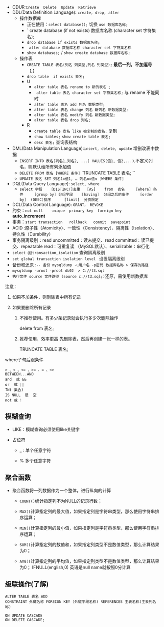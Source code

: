 * CDUR:`Create  Delete  Update  Retrieve`
* DDL(Data Definition Language):      `create, drop, alter`
	*  操作数据库
		*  正在使用：`select database();`  切换  `use 数据库名称;`
		*  ` create database (if not exists) 数据库名称 (character set 字符集名);
		*  `drop database if exists 数据库名称;`
		*  ` alter database 数据库名称 character set 字符集名称`
		*  `show databases;`   /  `show create database 数据库名称;`
	* 操作表
		* `CREATE TABLE 表名(列名 列类型,列名 列类型);` **最后一列，不加逗号（,）**
		* `drop table  if exists 表名;`
		* U
			* `alter table 表名 rename to 新的表名 ;`
			* ` alter table 表名 character set 字符集名称;`	  与 rename 不能同时
			*  `alter table 表名 add 列名 数据类型;`
			* `alter table 表名 change 列名 新列名 新数据类型;  `
			*  `alter table 表名 modify 列名 新数据类型;`
			* `alter table 表名 drop 列名;`
		* R
			* `create table 表名 like 被复制的表名;` 复制
			* `show tables;`                   `show create table 表名;`
			* `desc 表名;`  查询表结构
* DML(Data Manipulation Language):`insert, delete, update`   增删改表中数据
	* `INSERT INTO 表名(列名1,列名2, ...) VALUES(值1, 值2,...)`,不定义列名，则默认给所有列添加值
	* `DELETE FROM 表名 [WHERE 条件]`   `TRUNCATE TABLE 表名; ``
	* `UPDATE 表名 SET 列名1=值1, … 列名n=值n [WHERE 条件]`
* DQL(Data Query Language): `select, where`
	* `select 字段    [DISTINCT]去重   [AS]    from  表名     [where] 条件     [group by] 分组字段    [having]  分组之后的条件     [order by]  (DESC)排序      [limit]  分页限定`
* DCL(Data Control Language): `GRANT， REVOKE`
* 约束：`not null    unique  primary key  foreign key  `    **auto_increment**
* 事务：`start transaction   rollback   commit  savepoint  `
* ACID :原子性（Atomicity）、一致性（Consistency）、隔离性（Isolation）、持久性（Durability）
* 事务隔离级别：read uncommitted：读未提交、read committed：读已提交、repeatable read：可重复读 （MySQL默认）、serializable：串行化
* `select @@transaction_isolation`  查询隔离级别
* `set global transaction isolation level ` 设置隔离级别
* 备份和还原 :`-- 备份 mysqldump -u用户名 -p密码 数据库名称 > 保存的路径`
* `mysqldump -uroot -proot db02  > C://t3.sql`
* `执行文件 source 文件路径 (source c://t3.sql;)`还原，需使用新数据库

注意：
1. 如果不加条件，则删除表中所有记录
2. 如果要删除所有记录
    
    1. 不推荐使用。有多少条记录就会执行多少次删除操作
        
        delete from 表名;
        
    2. 推荐使用，效率更高 先删除表，然后再创建一张一样的表。
        
        TRUNCATE TABLE 表名; 
        
where子句后跟条件
```
> 、< 、<= 、>= 、= 、<>  
BETWEEN...AND  
and  或 &&
or  或 || 
IN( 集合)
IS NULL  是  空
not 或 !
```

## 模糊查询

- LIKE：模糊查询必须使用like关键字
    
- 占位符
    
    - _ : 单个任意字符
        
    - % 多个任意字符

## 聚合函数

- 聚合函数将一列数据作为一个整体，进行纵向的计算
    
    - `COUNT()`统计指定列不为NULL的记录行数；
        
    - `MAX()`计算指定列的最大值，如果指定列是字符串类型，那么使用字符串排序运算；
        
    - `MIN()`计算指定列的最小值，如果指定列是字符串类型，那么使用字符串排序运算；
        
    - `SUM()`计算指定列的数值和，如果指定列类型不是数值类型，那么计算结果为0；
        
    - `AVG()`计算指定列的平均值，如果指定列类型不是数值类型，那么计算结果为0；
IFNULL(english,0)   英语是null name就按照0分计算
## 级联操作(了解)

```
ALTER TABLE 表名 ADD 
CONSTRAINT 外键名称 FOREIGN KEY (外键字段名称) REFERENCES 主表名称(主表列名称) 

ON UPDATE CASCADE 
ON DELETE CASCADE;
```
